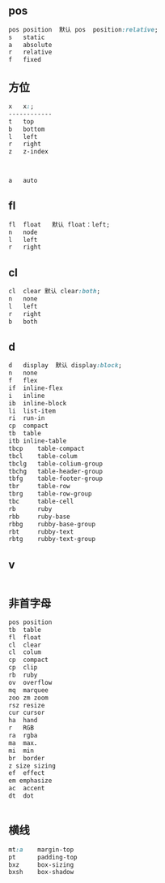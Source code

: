 ## pos

```css
pos	position  默认 pos  position:relative;
s	static
a	absolute
r	relative
f	fixed
```

## 方位

```css
x   x:;
------------
t	top
b	bottom
l	left
r	right
z	z-index



a	auto
```

## fl 

```css
fl	float	默认 float：left;
n	node
l	left
r	right
```

## cl

```css
cl	clear 默认 clear:both;
n	none
l	left
r	right
b	both
```

## d

```css
d	display  默认	display:block;
n	none
f	flex
if	inline-flex
i	inline
ib	inline-block
li	list-item
ri	run-in
cp	compact
tb	table
itb	inline-table
tbcp	table-compact
tbcl	table-colum
tbclg	table-colium-group
tbchg	table-header-group
tbfg	table-footer-group
tbr		table-row
tbrg	table-row-group
tbc		table-cell
rb		ruby
rbb		ruby-base
rbbg	rubby-base-group
rbt		rubby-text
rbtg	rubby-text-group
```

## v

```css

```

## 非首字母

```css
pos	position
tb	table
fl	float
cl	clear
cl	colum
cp	compact
cp	clip
rb	ruby
ov	overflow
mq	marquee
zoo zm zoom
rsz	resize
cur	cursor
ha	hand
r	RGB
ra	rgba
ma	max.
mi	min
br	border
z size sizing
ef	effect
em emphasize
ac	accent
dt	dot



```

## 横线

```css
mt:a	margin-top
pt		padding-top
bxz		box-sizing
bxsh	box-shadow

```









































































































